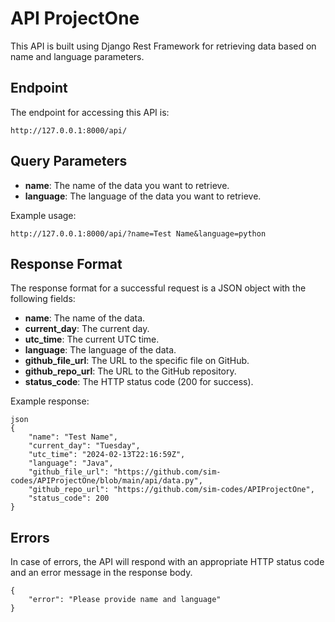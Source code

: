 # API ProjectOne

This API is built using Django Rest Framework for retrieving data based on name and language parameters.

## Endpoint

The endpoint for accessing this API is: 
```
http://127.0.0.1:8000/api/
```


## Query Parameters

- **name**: The name of the data you want to retrieve.
- **language**: The language of the data you want to retrieve.

Example usage:
```
http://127.0.0.1:8000/api/?name=Test Name&language=python
```


## Response Format

The response format for a successful request is a JSON object with the following fields:

- **name**: The name of the data.
- **current_day**: The current day.
- **utc_time**: The current UTC time.
- **language**: The language of the data.
- **github_file_url**: The URL to the specific file on GitHub.
- **github_repo_url**: The URL to the GitHub repository.
- **status_code**: The HTTP status code (200 for success).

Example response:
```
json
{
    "name": "Test Name",
    "current_day": "Tuesday",
    "utc_time": "2024-02-13T22:16:59Z",
    "language": "Java",
    "github_file_url": "https://github.com/sim-codes/APIProjectOne/blob/main/api/data.py",
    "github_repo_url": "https://github.com/sim-codes/APIProjectOne",
    "status_code": 200
}
```

## Errors
In case of errors, the API will respond with an appropriate HTTP status code and an error message in the response body.
```
{
    "error": "Please provide name and language"
}
```
